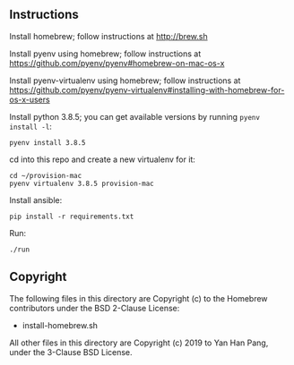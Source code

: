 ## Instructions

Install homebrew; follow instructions at http://brew.sh

Install pyenv using homebrew; follow instructions at https://github.com/pyenv/pyenv#homebrew-on-mac-os-x

Install pyenv-virtualenv using homebrew; follow instructions at https://github.com/pyenv/pyenv-virtualenv#installing-with-homebrew-for-os-x-users

Install python 3.8.5; you can get available versions by running `pyenv install -l`:

    pyenv install 3.8.5

cd into this repo and create a new virtualenv for it:

    cd ~/provision-mac
    pyenv virtualenv 3.8.5 provision-mac

Install ansible:

    pip install -r requirements.txt

Run:

    ./run


## Copyright

The following files in this directory are Copyright (c) to the Homebrew contributors under the BSD 2-Clause License:

- install-homebrew.sh

All other files in this directory are Copyright (c) 2019 to Yan Han Pang, under the 3-Clause BSD License.

